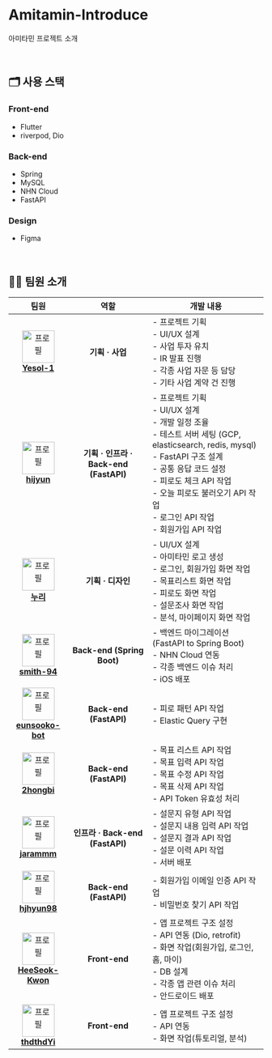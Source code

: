# Amitamin-Introduce
아미타민 프로젝트 소개

<br />

## 🗂️ 사용 스택

### **Front-end**
- Flutter
- riverpod, Dio

### **Back-end**
- Spring
- MySQL
- NHN Cloud
- FastAPI

### **Design**
- Figma

<br />

## 🧑‍🧑 팀원 소개
|                                                                                    팀원                                                                                    |          역할          | <div align="center">개발 내용<div>                                                                                                                                                                                                                                                                                                                                                                                                                                                                                                                                                                                                                                                                                                         |
| :------------------------------------------------------------------------------------------------------------------------------------------------------------------------: | :--------------------: | :----------------------------------------------------------------------------------------------------------------------------------------------------------------------------------------------------------------------------------------------------------------------------------------------------------------------------------------------------------------------------------------------------------------------------------------------------------------------------------------------------------------------------------------------------------------------------------------------------------------------------------------------------------------------------------------------------------------------------------------- |
|   <a href="https://github.com/Yesol-1" target="_blank"><img src="https://avatars.githubusercontent.com/u/180488933?v=4" width="64px" alt="프로필" /><br/><b>Yesol-1</b></a>   | <b>기획 · 사업</b><br />  | - 프로젝트 기획<br/> - UI/UX 설계<br/> - 사업 투자 유치<br /> - IR 발표 진행<br /> - 각종 사업 자문 등 담당<br /> - 기타 사업 계약 건 진행<br /> |
| <a href="https://github.com/hijyun" target="_blank"><img src="https://avatars.githubusercontent.com/u/54613024?v=4" width="64px" alt="프로필" /><br/><b>hijyun</b></a> | <b>기획 · 인프라 · Back-end (FastAPI)</b><br /> | - 프로젝트 기획<br/> - UI/UX 설계<br /> - 개발 일정 조율<br/> - 테스트 서버 세팅 (GCP, elasticsearch, redis, mysql)<br /> - FastAPI 구조 설계<br />- 공통 응답 코드 설정<br />- 피로도 체크 API 작업<br />- 오늘 피로도 불러오기 API 작업<br />- 로그인 API 작업<br />- 회원가입 API 작업<br />    
| <a href="https://www.linkedin.com/in/누리-이-88b241296" target="_blank"><img src="https://file.notion.so/f/f/d6919e68-7eb2-49a1-bc6b-79a329e0b612/d5f47de8-5385-4661-af04-428b3ef3a297/Untitled.png?table=block&id=ff02dc8c-440d-48b4-8492-0701549965f5&spaceId=d6919e68-7eb2-49a1-bc6b-79a329e0b612&expirationTimestamp=1727848800000&signature=zJri8O86tCpZaJOQ1uTttD3GKuAjYmfyetUIherS4XE&downloadName=Untitled.png" width="64px" alt="프로필" /><br/><b>누리</b></a> | <b>기획 · 디자인</b><br /> |  - UI/UX 설계<br/> - 아미타민 로고 생성<br /> - 로그인, 회원가입 화면 작업 <br/> - 목표리스트 화면 작업 <br/> - 피로도 화면 작업 <br/>- 설문조사 화면 작업 <br/>- 분석, 마이페이지 화면 작업 <br/>
| <a href="https://github.com/smith-94" target="_blank"><img src="https://avatars.githubusercontent.com/u/35086477?v=4" width="64px" alt="프로필" /><br/><b>smith-94</b></a> | <b>Back-end (Spring Boot)</b><br /> | - 백엔드 마이그레이션 (FastAPI to Spring Boot)<br/> - NHN Cloud 연동<br /> - 각종 백엔드 이슈 처리<br /> - iOS 배포
| <a href="https://github.com/eunsooko-bot" target="_blank"><img src="https://avatars.githubusercontent.com/u/60385024?v=4" width="64px" alt="프로필" /><br/><b>eunsooko-bot</b></a> | <b>Back-end (FastAPI)</b><br /> | - 피로 패턴 API 작업<br /> - Elastic Query 구현<br />
| <a href="https://github.com/2hongbi" target="_blank"><img src="https://avatars.githubusercontent.com/u/79040336?v=4" width="64px" alt="프로필" /><br/><b>2hongbi</b></a> | <b>Back-end (FastAPI)</b><br /> | - 목표 리스트 API 작업 <br/> - 목표 입력 API 작업 <br/> - 목표 수정 API 작업 <br/> - 목표 삭제 API 작업 <br/> - API Token 유효성 처리<br /> 
| <a href="https://github.com/jarammm" target="_blank"><img src="https://avatars.githubusercontent.com/u/90924434?v=4" width="64px" alt="프로필" /><br/><b>jarammm</b></a> | <b>인프라 · Back-end (FastAPI)</b><br /> | - 설문지 유형 API 작업<br />- 설문지 내용 입력 API 작업<br />- 설문지 결과 API 작업<br />- 설문 이력 API 작업<br />- 서버 배포<br />
| <a href="https://github.com/hjhyun98" target="_blank"><img src="https://avatars.githubusercontent.com/u/110337559?v=4" width="64px" alt="프로필" /><br/><b>hjhyun98</b></a> | <b>Back-end (FastAPI)</b><br /> | - 회원가입 이메일 인증 API 작업<br />- 비밀번호 찾기 API 작업<br />
| <a href="https://github.com/HeeSeok-Kwon" target="_blank"><img src="https://avatars.githubusercontent.com/u/80610295?v=4" width="64px" alt="프로필" /><br/><b>HeeSeok-Kwon</b></a> | <b>Front-end</b><br /> | - 앱 프로젝트 구조 설정<br/> - API 연동 (Dio, retrofit)<br /> - 화면 작업(회원가입, 로그인, 홈, 마이)<br /> - DB 설계<br /> - 각종 앱 관련 이슈 처리<br /> - 안드로이드 배포<br />           
| <a href="https://github.com/thdthdYi" target="_blank"><img src="https://avatars.githubusercontent.com/u/130949807?v=4" width="64px" alt="프로필" /><br/><b>thdthdYi</b></a> | <b>Front-end</b><br /> | - 앱 프로젝트 구조 설정 <br /> - API 연동 <br /> - 화면 작업(튜토리얼, 분석)                                                                                                                                                                                                                                                                                                                                                                                                                                                                                                                                                                                                                                                         